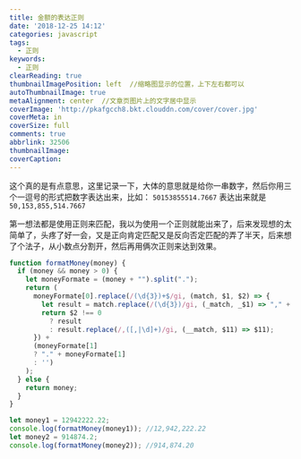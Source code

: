 ```yaml
---
title: 金额的表达正则
date: '2018-12-25 14:12'
categories: javascript
tags:
  - 正则
keywords:
  - 正则
clearReading: true
thumbnailImagePosition: left  //缩略图显示的位置，上下左右都可以
autoThumbnailImage: true
metaAlignment: center  //文章页图片上的文字居中显示
coverImage: 'http://pkafgcch8.bkt.clouddn.com/cover/cover.jpg'
coverMeta: in
coverSize: full
comments: true
abbrlink: 32506
thumbnailImage:
coverCaption:
---
```


这个真的是有点意思，这里记录一下，大体的意思就是给你一串数字，然后你用三个一逗号的形式把数字表达出来，比如： `50153855514.7667` 表达出来就是 `50,153,855,514.7667`

<!-- more -->

第一想法都是使用正则来匹配，我以为使用一个正则就能出来了，后来发现想的太简单了，头疼了好一会，又是正向肯定匹配又是反向否定匹配的弄了半天，后来想了个法子，从小数点分割开，然后再用俩次正则来达到效果。

```javascript formateMoney.js
function formatMoney(money) {
  if (money && money > 0) {
    let moneyFormate = (money + "").split(".");
    return (
      moneyFormate[0].replace(/(\d{3})+$/gi, (match, $1, $2) => {
        let result = match.replace(/(\d{3})/gi, (_match, _$1) => "," + _$1);
        return $2 !== 0
          ? result
          : result.replace(/,([,|\d]+)/gi, (__match, $11) => $11);
      }) +
      (moneyFormate[1]
      ? "." + moneyFormate[1]
      : '')
    );
  } else {
    return money;
  }
}
```

```javascript result
let money1 = 12942222.22;
console.log(formatMoney(money1)); //12,942,222.22
let money2 = 914874.2;
console.log(formatMoney(money2)); //914,874.20
```

